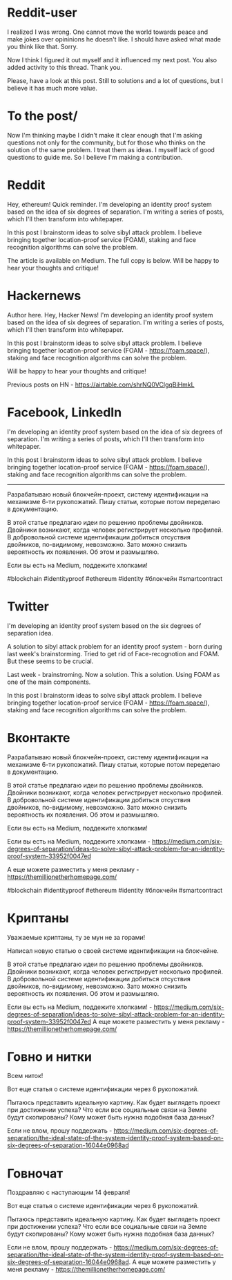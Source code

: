# Reddit-user

I realized I was wrong. One cannot move the world towards peace and make jokes over opininions he doesn't like. I should have asked what made you think like that. Sorry. 

Now I think I figured it out myself and it influenced my next post. You also added activity to this thread. Thank you.


Please, have a look at this post. Still to solutions and a lot of questions, but I believe it has much more value.

To the post/ 
=== 
Now I'm thinking maybe I didn't make it clear enough that I'm asking questions not only for the community, but for those who thinks on the solution of the same problem. I treat them as ideas. I myself lack of good questions to guide me. So I believe I'm making a contribution. 


# Reddit
Hey, ethereum! Quick reminder. I'm developing an identity proof system based on the idea of six degrees of separation. I'm writing a series of posts, which I'll then transform into whitepaper. 

In this post I brainstorm ideas to solve sibyl attack problem. I believe bringing together location-proof service (FOAM), staking and face recognition algorithms can solve the problem.

The article is available on Medium. The full copy is below. Will be happy to hear your thoughts and critique!



# Hackernews
Author here. Hey, Hacker News! I'm developing an identity proof system based on the idea of six degrees of separation. I'm writing a series of posts, which I'll then transform into whitepaper. 

In this post I brainstorm ideas to solve sibyl attack problem. I believe bringing together location-proof service (FOAM - https://foam.space/), staking and face recognition algorithms can solve the problem.

Will be happy to hear your thoughts and critique!

Previous posts on HN - https://airtable.com/shrNQ0VClgqBiHmkL





# Facebook, LinkedIn
I'm developing an identity proof system based on the idea of six degrees of separation. I'm writing a series of posts, which I'll then transform into whitepaper. 

In this post I brainstorm ideas to solve sibyl attack problem. I believe bringing together location-proof service (FOAM - https://foam.space/), staking and face recognition algorithms can solve the problem.

----------

Разрабатываю новый блокчейн-проект, систему идентификации на механизме 6-ти рукопожатий. Пишу статьи, которые потом переделаю в документацию. 
 
В этой статье предлагаю идеи по решению проблемы двойников. Двойники возникают, когда человек регистрирует несколько профилей. В добровольной системе идентификации добиться отсуствия двойников, по-видимому, невозможно. Зато можно снизить вероятность их появления. Об этом и размышляю.

Если вы есть на Medium, поддежите хлопками!



#blockchain #identityproof #ethereum #identity #блокчейн #smartcontract


# Twitter
I'm developing an identity proof system based on the six degrees of separation idea. 

A solution to sibyl attack problem for an identity proof system - born during last week's brainstorming. Tried to get rid of Face-recognotion and FOAM. But these seems to be crucial.


Last week - brainstroming. Now a solution. 
This a solution. Using FOAM as one of the main components. 

In this post I brainstorm ideas to solve sibyl attack problem. I believe bringing together location-proof service (FOAM - https://foam.space/), staking and face recognition algorithms can solve the problem.


# Вконтакте
Разрабатываю новый блокчейн-проект, систему идентификации на механизме 6-ти рукопожатий. Пишу статьи, которые потом переделаю в документацию. 
 
В этой статье предлагаю идеи по решению проблемы двойников. Двойники возникают, когда человек регистрирует несколько профилей. В добровольной системе идентификации добиться отсуствия двойников, по-видимому, невозможно. Зато можно снизить вероятность их появления. Об этом и размышляю.

Если вы есть на Medium, поддежите хлопками!

Если вы есть на Medium, поддежите хлопками - https://medium.com/six-degrees-of-separation/ideas-to-solve-sibyl-attack-problem-for-an-identity-proof-system-33952f0047ed

А еще можете разместить у меня рекламу - https://themillionetherhomepage.com/

#blockchain #identityproof #ethereum #identity #блокчейн #smartcontract


# Криптаны
Уважаемые криптаны, ту зе мун не за горами!

Написал новую статью о своей системе идентификации на блокчейне. 

В этой статье предлагаю идеи по решению проблемы двойников. Двойники возникают, когда человек регистрирует несколько профилей. В добровольной системе идентификации добиться отсуствия двойников, по-видимому, невозможно. Зато можно снизить вероятность их появления. Об этом и размышляю.

Если вы есть на Medium, поддежите хлопками! - https://medium.com/six-degrees-of-separation/ideas-to-solve-sibyl-attack-problem-for-an-identity-proof-system-33952f0047ed
А еще можете разместить у меня рекламу - https://themillionetherhomepage.com/



# Говно и нитки
Всем ниток! 

Вот еще статья о системе идентификации через 6 рукопожатий.

Пытаюсь представить идеальную картину. Как будет выглядеть проект при достижении успеха? Что если все социальные связи на Земле будут скопированы? Кому может быть нужна подобная база данных? 

Если не влом, прошу поддержать - https://medium.com/six-degrees-of-separation/the-ideal-state-of-the-system-identity-proof-system-based-on-six-degrees-of-separation-16044e0968ad


# Говночат
Поздравляю с наступающим 14 февраля! 

Вот еще статья о системе идентификации через 6 рукопожатий.

Пытаюсь представить идеальную картину. Как будет выглядеть проект при достижении успеха? Что если все социальные связи на Земле будут скопированы? Кому может быть нужна подобная база данных?

Если не влом, прошу поддержать - https://medium.com/six-degrees-of-separation/the-ideal-state-of-the-system-identity-proof-system-based-on-six-degrees-of-separation-16044e0968ad. А еще можете разместить у меня рекламу - https://themillionetherhomepage.com/